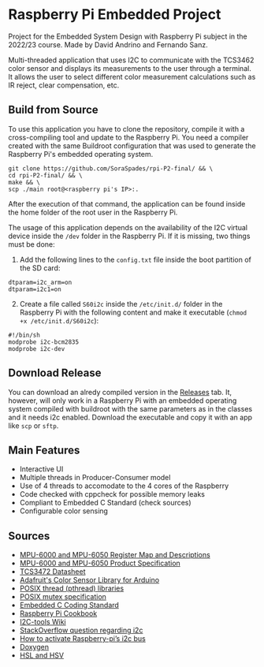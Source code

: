 # Raspberry Pi Embedded Project

Project for the Embedded System Design with Raspberry Pi subject in the 2022/23 course. Made by David Andrino and Fernando Sanz.

Multi-threaded application that uses I2C to communicate with the TCS3462 color sensor and displays its measurements to the user through a terminal. It allows the user to select different color measurement calculations such as IR reject, clear compensation, etc.

## Build from Source
To use this application you have to clone the repository, compile it with a cross-compiling tool and update to the Raspberry Pi. You need a compiler created with the same Buildroot configuration that was used to generate the Raspberry Pi's embedded operating system.

```shelll
git clone https://github.com/SoraSpades/rpi-P2-final/ && \
cd rpi-P2-final/ && \
make && \
scp ./main root@<raspberry pi's IP>:.
```

After the execution of that command, the application can be found inside the home folder of the root user in the Raspberry Pi.

The usage of this application depends on the availability of the I2C virtual device inside the `/dev` folder in the Raspberry Pi. If it is missing, two things must be done:
1. Add the following lines to the `config.txt` file inside the boot partition of the SD card:
```
dtparam=i2c_arm=on
dtparam=i2c1=on
```
2. Create a file called `S60i2c` inside the `/etc/init.d/` folder in the Raspberry Pi with the following content and make it executable (`chmod +x /etc/init.d/S60i2c`):
```
#!/bin/sh
modprobe i2c-bcm2835
modprobe i2c-dev
```

## Download Release
You can download an alredy compiled version in the [Releases](https://github.com/SoraSpades/rpi-P2-final/releases) tab. It, however, will only work in a Raspberry Pi with an embedded operating system compiled with buildroot with the same parameters as in the classes and it needs i2c enabled. Download the executable and copy it with an app like `scp` or `sftp`.

## Main Features
- Interactive UI
- Multiple threads in Producer-Consumer model
- Use of 4 threads to accomodate to the 4 cores of the Raspberry
- Code checked with cppcheck for possible memory leaks
- Compliant to Embedded C Standard (check sources)
- Configurable color sensing

## Sources
- [MPU-6000 and MPU-6050 Register Map and Descriptions](https://invensense.tdk.com/wp-content/uploads/2015/02/MPU-6000-Register-Map1.pdf)
- [MPU-6000 and MPU-6050 Product Specification](https://invensense.tdk.com/wp-content/uploads/2015/02/MPU-6000-Datasheet1.pdf)
- [TCS3472 Datasheet](https://cdn-shop.adafruit.com/datasheets/TCS34725.pdf)
- [Adafruit's Color Sensor Library for Arduino](https://github.com/adafruit/Adafruit_TCS34725)
- [POSIX thread (pthread) libraries](https://www.cs.cmu.edu/afs/cs/academic/class/15492-f07/www/pthreads.html)
- [POSIX mutex specification](https://pubs.opengroup.org/onlinepubs/9699919799/functions/pthread_mutex_lock.html)
- [Embedded C Coding Standard](https://barrgroup.com/embedded-systems/books/embedded-c-coding-standard)
- [Raspberry Pi Cookbook](https://books.google.es/books?id=T0JRAgAAQBAJ&printsec=frontcover&hl=es#v=onepage&q&f=false)
- [I2C-tools Wiki](https://www.mankier.com/package/i2c-tools)
- [StackOverflow question regarding i2c](https://stackoverflow.com/questions/52975817/setup-i2c-reading-and-writing-in-c-language)
- [How to activate Raspberry-pi’s i2c bus](https://openest.io/en/services/activate-raspberry-pi-4-i2c-bus/)
- [Doxygen](https://www.doxygen.nl/index.html)
- [HSL and HSV](https://en.wikipedia.org/wiki/HSL_and_HSV)
